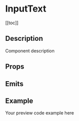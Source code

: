 <script setup>
import { ref } from 'vue';
import component from './index.vue'

</script>

# InputText

[[toc]]

## Description

Component description

## Props

<props-parser :props="component.props" />

## Emits

<emits-parser :emits="component.emits" />

## Example

<code-example>
<p>Your preview code example here</p>
<template v-slot:html>

```html
Your HTML code example here
```

</template>

<template v-slot:js>

```js
Your JS code example here
```

</template>
</code-example>
